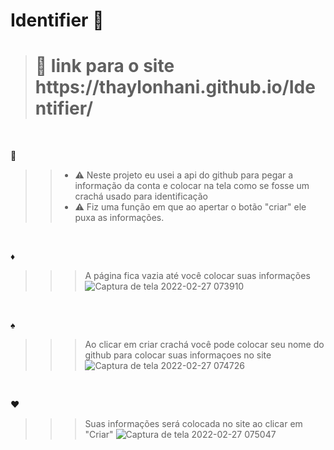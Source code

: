 # Identifier 🎫


> <h1> 💠
> link para o site https://thaylonhani.github.io/Identifier/
   </h1>
<br>

🧧
>> + ⚠ Neste projeto eu usei a api do github para pegar a informação da conta e colocar na tela como se fosse um crachá usado para identificação
>> + ⚠ Fiz uma função em que ao apertar o botão "criar" ele puxa as informações.


<br>

♦

>>>  A página fica vazia até você colocar suas informações
>>>  ![Captura de tela 2022-02-27 073910](https://user-images.githubusercontent.com/97197486/155880122-8cb20ed4-5413-407b-8033-0a19e021e477.png)

<br>

♠
>>> Ao clicar em criar crachá você pode colocar seu nome do github para colocar suas informaçoes no site
![Captura de tela 2022-02-27 074726](https://user-images.githubusercontent.com/97197486/155880317-61022787-672f-445e-8d5d-e3cc41ebb238.png)

<br> 

♥
>>> Suas informações será colocada no site ao clicar em "Criar"
![Captura de tela 2022-02-27 075047](https://user-images.githubusercontent.com/97197486/155880728-d410a890-5a92-464e-9603-a836f41a9ca4.png)

